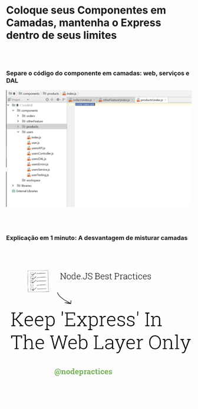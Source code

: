 # Coloque seus Componentes em Camadas, mantenha o Express dentro de seus limites

<br/><br/>

 ### Separe o código do componente em camadas: web, serviços e DAL

![alt text](../../assets/images/structurebycomponents.PNG "Separe o código do componente em camadas")

 <br/><br/>

### Explicação em 1 minuto: A desvantagem de misturar camadas

![alt text](../../assets/images/keepexpressinweb.gif "A desvantagem de misturar camadas")
